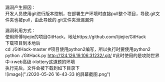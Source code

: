 漏洞产生原因：  
开发人员使用git进行版本控制，在部署生产环境时直接pull整个项目，导致.git文件夹也被pull，由此导致的.git文件夹泄漏漏洞  

漏洞利用方式：  
使用师傅lijiejie的项目GitHack，地址https://github.com/lijiejie/GitHack  
下载项目到本地后  
cd ./GitHack-master  #项目使用python2编写，所以执行时要使用python2  
python ./GitHack.py http://124.126.19.106:31232/.git/  #此时使用的是攻防世界中->web高级->lottery这道题的环境  
执行完后，文件会被下载到如下目录下  
![image]("./2020-05-26 16-43-33 的屏幕截图.png")  
